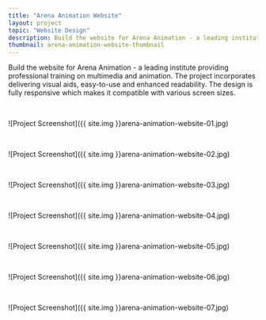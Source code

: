 ```yaml
---
title: "Arena Animation Website"
layout: project
topic: "Website Design"
description: Build the website for Arena Animation - a leading institute providing professional training on multimedia and animation. The project incorporates delivering visual aids, easy-to-use and enhanced readability. The design is fully responsive which makes it compatible with various screen sizes.
thumbnail: arena-animation-website-thumbnail
---
```


Build the website for Arena Animation - a leading institute providing professional training on multimedia and animation. The project incorporates delivering visual aids, easy-to-use and enhanced readability. The design is fully responsive which makes it compatible with various screen sizes.

<br>

![Project Screenshot]({{ site.img }}arena-animation-website-01.jpg)

<br>

![Project Screenshot]({{ site.img }}arena-animation-website-02.jpg)

<br>

![Project Screenshot]({{ site.img }}arena-animation-website-03.jpg)

<br>

![Project Screenshot]({{ site.img }}arena-animation-website-04.jpg)

<br>

![Project Screenshot]({{ site.img }}arena-animation-website-05.jpg)

<br>

![Project Screenshot]({{ site.img }}arena-animation-website-06.jpg)

<br>

![Project Screenshot]({{ site.img }}arena-animation-website-07.jpg)